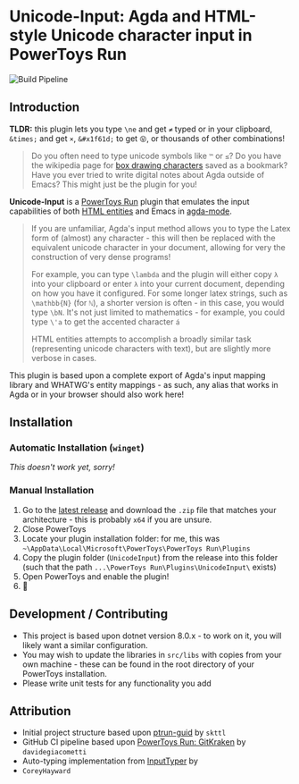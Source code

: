 # Unicode-Input: Agda and HTML-style Unicode character input in PowerToys Run
![Build Pipeline](https://github.com/nathancartlidge/powertoys-run-unicode/actions/workflows/build.yml/badge.svg)

## Introduction
**TLDR:** this plugin lets you type `\ne` and get `≠` typed or in your clipboard, `&times;` and get `×`, `&#x1f61d;` to
get `😝`, or thousands of other combinations!

> Do you often need to type unicode symbols like `™` or `≤`? Do you have the wikipedia page for
> [box drawing characters](https://en.wikipedia.org/wiki/Box-drawing_character#Unicode) saved as a bookmark? Have you
> ever tried to write digital notes about Agda outside of Emacs? This might just be the plugin for you!

**Unicode-Input** is a [PowerToys Run](https://learn.microsoft.com/en-gb/windows/powertoys/run) plugin that emulates the input
capabilities of both [HTML entities](https://developer.mozilla.org/en-US/docs/Glossary/Entity) and Emacs in [agda-mode](https://agda.readthedocs.io/en/v2.6.4.3/tools/emacs-mode.html#unicode-input).

> If you are unfamiliar, Agda's input method allows you to type the Latex form of (almost) any character - this will
> then be replaced with the equivalent unicode character in your document, allowing for very the construction of very
> dense programs!
>
> For example, you can type `\lambda` and the plugin will either copy `λ` into your clipboard or enter `λ` into your
> current document, depending on how you have it configured. For some longer latex strings, such as `\mathbb{N}` (for
> `ℕ`), a shorter version is often - in this case, you would type `\bN`. It's not just limited to mathematics - for
> example, you could type `\'a` to get the accented character `á`
> 
> HTML entities attempts to accomplish a broadly similar task (representing unicode characters with text), but are
> slightly more verbose in cases.

This plugin is based upon a complete export of Agda's input mapping library and WHATWG's entity mappings - as such, any
alias that works in Agda or in your browser should also work here!

## Installation
### Automatic Installation (`winget`)
*This doesn't work yet, sorry!*

### Manual Installation
1. Go to the [latest release](https://github.com/nathancartlidge/powertoys-run-unicode/releases/latest) and download the
   `.zip` file that matches your architecture - this is probably `x64` if you are unsure.
2. Close PowerToys
3. Locate your plugin installation folder: for me, this was `~\AppData\Local\Microsoft\PowerToys\PowerToys Run\Plugins`
4. Copy the plugin folder (`UnicodeInput`) from the release into this folder (such that the path
   `...\PowerToys Run\Plugins\UnicodeInput\` exists)
5. Open PowerToys and enable the plugin!
6. 🥳

## Development / Contributing
- This project is based upon dotnet version 8.0.x - to work on it, you will likely want a similar configuration.
- You may wish to update the libraries in `src/libs` with copies from your own machine - these can be found in the root
  directory of your PowerToys installation.
- Please write unit tests for any functionality you add

## Attribution
- Initial project structure based upon [ptrun-guid](https://github.com/skttl/ptrun-guid) by `skttl`
- GitHub CI pipeline based upon [PowerToys Run: GitKraken](https://github.com/davidegiacometti/PowerToys-Run-GitKraken) 
  by `davidegiacometti`
- Auto-typing implementation from [InputTyper](https://github.com/CoreyHayward/PowerToys-Run-InputTyper) by
- `CoreyHayward`